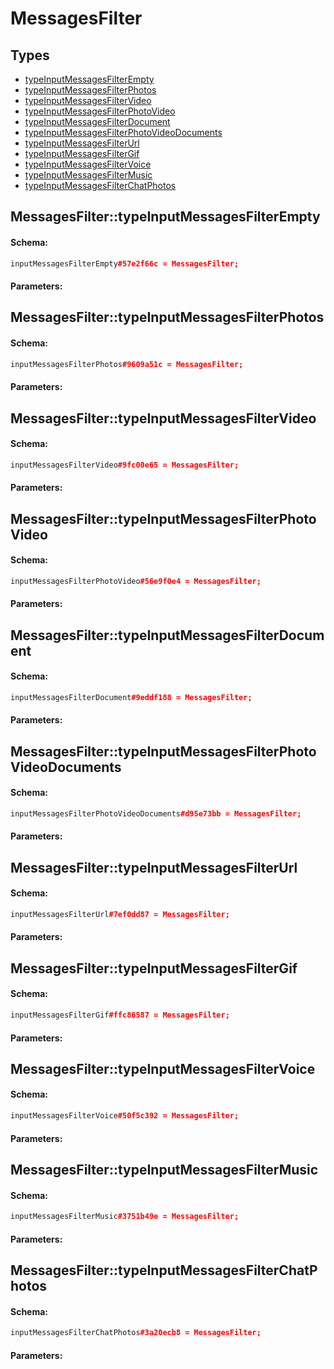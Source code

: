 # MessagesFilter

## Types

* [typeInputMessagesFilterEmpty](#messagesfiltertypeinputmessagesfilterempty)
* [typeInputMessagesFilterPhotos](#messagesfiltertypeinputmessagesfilterphotos)
* [typeInputMessagesFilterVideo](#messagesfiltertypeinputmessagesfiltervideo)
* [typeInputMessagesFilterPhotoVideo](#messagesfiltertypeinputmessagesfilterphotovideo)
* [typeInputMessagesFilterDocument](#messagesfiltertypeinputmessagesfilterdocument)
* [typeInputMessagesFilterPhotoVideoDocuments](#messagesfiltertypeinputmessagesfilterphotovideodocuments)
* [typeInputMessagesFilterUrl](#messagesfiltertypeinputmessagesfilterurl)
* [typeInputMessagesFilterGif](#messagesfiltertypeinputmessagesfiltergif)
* [typeInputMessagesFilterVoice](#messagesfiltertypeinputmessagesfiltervoice)
* [typeInputMessagesFilterMusic](#messagesfiltertypeinputmessagesfiltermusic)
* [typeInputMessagesFilterChatPhotos](#messagesfiltertypeinputmessagesfilterchatphotos)

## MessagesFilter::typeInputMessagesFilterEmpty

#### Schema:

```c++
inputMessagesFilterEmpty#57e2f66c = MessagesFilter;
```

#### Parameters:


## MessagesFilter::typeInputMessagesFilterPhotos

#### Schema:

```c++
inputMessagesFilterPhotos#9609a51c = MessagesFilter;
```

#### Parameters:


## MessagesFilter::typeInputMessagesFilterVideo

#### Schema:

```c++
inputMessagesFilterVideo#9fc00e65 = MessagesFilter;
```

#### Parameters:


## MessagesFilter::typeInputMessagesFilterPhotoVideo

#### Schema:

```c++
inputMessagesFilterPhotoVideo#56e9f0e4 = MessagesFilter;
```

#### Parameters:


## MessagesFilter::typeInputMessagesFilterDocument

#### Schema:

```c++
inputMessagesFilterDocument#9eddf188 = MessagesFilter;
```

#### Parameters:


## MessagesFilter::typeInputMessagesFilterPhotoVideoDocuments

#### Schema:

```c++
inputMessagesFilterPhotoVideoDocuments#d95e73bb = MessagesFilter;
```

#### Parameters:


## MessagesFilter::typeInputMessagesFilterUrl

#### Schema:

```c++
inputMessagesFilterUrl#7ef0dd87 = MessagesFilter;
```

#### Parameters:


## MessagesFilter::typeInputMessagesFilterGif

#### Schema:

```c++
inputMessagesFilterGif#ffc86587 = MessagesFilter;
```

#### Parameters:


## MessagesFilter::typeInputMessagesFilterVoice

#### Schema:

```c++
inputMessagesFilterVoice#50f5c392 = MessagesFilter;
```

#### Parameters:


## MessagesFilter::typeInputMessagesFilterMusic

#### Schema:

```c++
inputMessagesFilterMusic#3751b49e = MessagesFilter;
```

#### Parameters:


## MessagesFilter::typeInputMessagesFilterChatPhotos

#### Schema:

```c++
inputMessagesFilterChatPhotos#3a20ecb8 = MessagesFilter;
```

#### Parameters:


